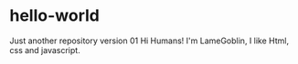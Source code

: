 # hello-world
Just another repository
version 01
Hi Humans!
I'm LameGoblin, I like Html, css and javascript.
